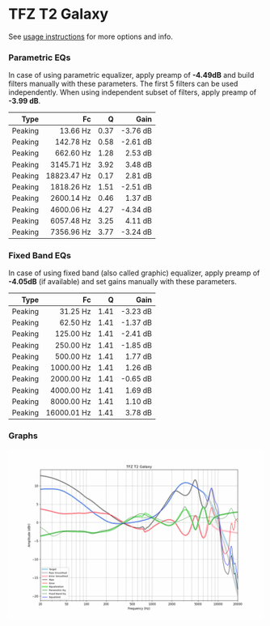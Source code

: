 # TFZ T2 Galaxy
See [usage instructions](https://github.com/jaakkopasanen/AutoEq#usage) for more options and info.

### Parametric EQs
In case of using parametric equalizer, apply preamp of **-4.49dB** and build filters manually
with these parameters. The first 5 filters can be used independently.
When using independent subset of filters, apply preamp of **-3.99 dB**.

| Type    | Fc          |    Q | Gain     |
|--------:|------------:|-----:|---------:|
| Peaking | 13.66 Hz    | 0.37 | -3.76 dB |
| Peaking | 142.78 Hz   | 0.58 | -2.61 dB |
| Peaking | 662.60 Hz   | 1.28 | 2.53 dB  |
| Peaking | 3145.71 Hz  | 3.92 | 3.48 dB  |
| Peaking | 18823.47 Hz | 0.17 | 2.81 dB  |
| Peaking | 1818.26 Hz  | 1.51 | -2.51 dB |
| Peaking | 2600.14 Hz  | 0.46 | 1.37 dB  |
| Peaking | 4600.06 Hz  | 4.27 | -4.34 dB |
| Peaking | 6057.48 Hz  | 3.25 | 4.11 dB  |
| Peaking | 7356.96 Hz  | 3.77 | -3.24 dB |

### Fixed Band EQs
In case of using fixed band (also called graphic) equalizer, apply preamp of **-4.05dB**
(if available) and set gains manually with these parameters.

| Type    | Fc          |    Q | Gain     |
|--------:|------------:|-----:|---------:|
| Peaking | 31.25 Hz    | 1.41 | -3.23 dB |
| Peaking | 62.50 Hz    | 1.41 | -1.37 dB |
| Peaking | 125.00 Hz   | 1.41 | -2.41 dB |
| Peaking | 250.00 Hz   | 1.41 | -1.85 dB |
| Peaking | 500.00 Hz   | 1.41 | 1.77 dB  |
| Peaking | 1000.00 Hz  | 1.41 | 1.26 dB  |
| Peaking | 2000.00 Hz  | 1.41 | -0.65 dB |
| Peaking | 4000.00 Hz  | 1.41 | 1.69 dB  |
| Peaking | 8000.00 Hz  | 1.41 | 1.10 dB  |
| Peaking | 16000.01 Hz | 1.41 | 3.78 dB  |

### Graphs
![](./TFZ%20T2%20Galaxy.png)